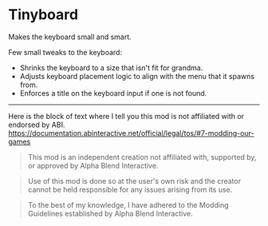 # Tinyboard

Makes the keyboard small and smart.

Few small tweaks to the keyboard:
- Shrinks the keyboard to a size that isn't fit for grandma.
- Adjusts keyboard placement logic to align with the menu that it spawns from.
- Enforces a title on the keyboard input if one is not found.

---

Here is the block of text where I tell you this mod is not affiliated with or endorsed by ABI. 
https://documentation.abinteractive.net/official/legal/tos/#7-modding-our-games

> This mod is an independent creation not affiliated with, supported by, or approved by Alpha Blend Interactive. 

> Use of this mod is done so at the user's own risk and the creator cannot be held responsible for any issues arising from its use.

> To the best of my knowledge, I have adhered to the Modding Guidelines established by Alpha Blend Interactive.
